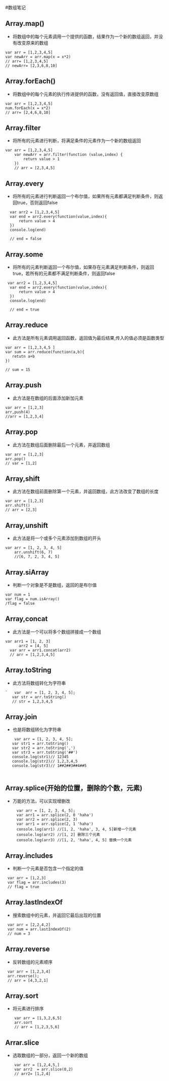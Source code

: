 #数组笔记
## Array.map()
- 将数组中的每个元素调用一个提供的函数，结果作为一个新的数组返回，并没有改变原来的数组
```$xslt
var arr = [1,2,3,4,5]
var newArr = arr.map(x = x*2)
// arr= [1,2,3,4,5]
// newArr= [2,3,6,8,10]
```
## Array.forEach()
- 将数组中的每个元素的执行传进提供的函数，没有返回值，直接改变原数组
```$xslt
var arr = [1,2,3,4,5]
num.forEach(x = x*2)
// arr= [2,4,6,8,10]
```
## Array.filter
- 将所有的元素进行判断，将满足条件的元素作为一个新的数组返回
```$xslt
var arr = [1,2,3,4,5]
    var newArr = arr.filter(function (value,index) {
        return value > 1
    })
    // arr = [2,3,4,5]
```
## Array.every
- 将所有的元素进行判断返回一个布尔值，如果所有元素都满足判断条件，则返回true，否则返回false
```$xslt
  var arr2 = [1,2,3,4,5]
  var end = arr2.every(function(value,index){
      return value > 4
  })
  console.log(end)
  
  // end = false
```
## Array.some
- 将所有的元素判断返回一个布尔值，如果存在元素满足判断条件，则返回true，若所有的元素都不满足判断条件，则返回false
```$xslt
 var arr2 = [1,2,3,4,5]
  var end = arr2.every(function(value,index){
      return value > 4
  })
  console.log(end)
  
  // end = true
```
## Array.reduce
- 此方法是所有元素调用返回函数，返回值为最后结果,传入的值必须是函数类型
 ```$xslt
var arr = [1,2,3,4,5 ]
var sum = arr.reduce(function(a,b){
    retutn a+b
})

// sum = 15 
```
## Array.push
-  此方法是在数组的后面添加新加元素
```$xslt
var arr = [1,2,3]
arr,push(4)
//arr = [1,2,3,4]
```

## Array.pop
- 此方法在数组后面删除最后一个元素，并返回数组
```$xslt
var arr = [1,2,3]
arr.pop()
// var = [1,2]
```
## Array,shift
-  此方法在数组前面删除第一个元素，并返回数组，此方法改变了数组的长度
```$xslt
var arr = [1,2,3]
arr.shift()
// arr = [2,3]
```
## Array,unshift
- 此方法是将一个或多个元素添加到数组的开头
```$xslt
var arr = [1, 2, 3, 4, 5]
    arr.unshift(6, 7)
    //[6, 7, 2, 3, 4, 5]
```

## Array.siArray 
- 判断一个对象是不是数组，返回的是布尔值
```$xslt
var num = 1
var flag = num.isArray()
/flag = false
```
## Array,concat
- 此方法是一个可以将多个数组拼接成一个数组
```$xslt
var arr1 = [1, 2, 3]
      arr2 = [4, 5]
  var arr = arr1.concat(arr2)
  // arr = [1,2,3,4,5]
```
## Array.toString
-  此方法将数组转化为字符串
```$xslt
`   var  arr = [1, 2, 3, 4, 5];
   var str = arr.toString()
   // str = 1,2,3,4,5
```
## Array.join
- 也是将数组转化为字符串
```$xslt
    var arr = [1, 2, 3, 4, 5];
   var str1 = arr.toString()
   var str2 = arr.toString(',')
   var str3 = arr.toString('##')
   console.log(str1)// 12345
   console.log(str2)// 1,2,3,4,5
   console.log(str3)// 1##2##3##4##5
　　
```
## Array.splice(开始的位置，删除的个数，元素)
- 万能的方法，可以实现增删改
```$xslt
     var arr = [1, 2, 3, 4, 5];
     var arr1 = arr.splice(2, 0 'haha')
     var arr2 = arr.splice(2, 3)
     var arr1 = arr.splice(2, 1 'haha')
     console.log(arr1) //[1, 2, 'haha', 3, 4, 5]新增一个元素
     console.log(arr2) //[1, 2] 删除三个元素
     console.log(arr3) //[1, 2, 'haha', 4, 5] 替换一个元素
```
## Array.includes
- 判断一个元素是否包含一个指定的值
```$xslt
 var arr = [1,2,3]
 var flag = arr.includes(3)
 // flag = true
```
## Array.lastIndexOf
-  搜索数组中的元素，并返回它最后出现的位置
```$xslt
 var arr = [2,2,4,2]
 var num = arr.lastIndexOf(2)
 // num = 3
```
## Array.reverse
- 反转数组的元素顺序
```$xslt
 var arr = [1,2,3,4]
 arr.reverse();
 // arr = [4,3,2,1]
```
## Array.sort
- 将元素进行排序
```$xslt
    var arr = [1,3,2,6,5]
    arr.sort
    // arr = [1,2,3,5,6]
```
## Arrar.slice
- 选取数组的一部分，返回一个新的数组
```$xslt
    var arr = [1,2,4,5,]
    var arr2  = arr.slice(0,2)
    // arr2= [1,2,4]
```
